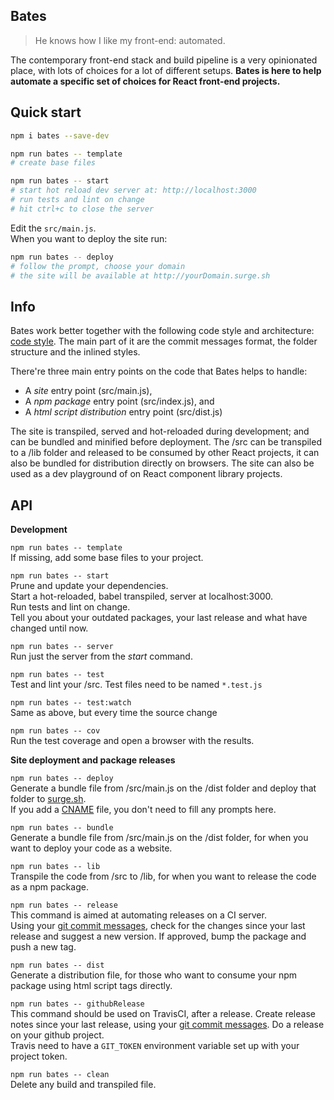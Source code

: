 
## Bates
> He knows how I like my front-end: automated.

The contemporary front-end stack and build pipeline is a very opinionated place, with lots of choices for a lot of different setups. **Bates is here to help automate a specific set of choices for React front-end projects.**

## Quick start

```sh
npm i bates --save-dev

npm run bates -- template
# create base files

npm run bates -- start
# start hot reload dev server at: http://localhost:3000
# run tests and lint on change
# hit ctrl+c to close the server
```

Edit the `src/main.js`.  
When you want to deploy the site run:

```sh
npm run bates -- deploy
# follow the prompt, choose your domain
# the site will be available at http://yourDomain.surge.sh
```

## Info

Bates work better together with the following code style and architecture: [code style](docs/style.md). The main part of it are the commit messages format, the folder structure and the inlined styles.

There're three main entry points on the code that Bates helps to handle:  
- A *site* entry point (src/main.js),
- A *npm package* entry point (src/index.js), and
- A *html script distribution* entry point (src/dist.js)

The site is transpiled, served and hot-reloaded during development; and can be bundled and minified before deployment. The /src can be transpiled to a /lib folder and released to be consumed by other React projects, it can also be bundled for distribution directly on browsers. The site can also be used as a dev playground of on React component library projects.

## API

**Development**

`npm run bates -- template`  
If missing, add some base files to your project.

`npm run bates -- start`  
Prune and update your dependencies.  
Start a hot-reloaded, babel transpiled, server at localhost:3000.  
Run tests and lint on change.  
Tell you about your outdated packages, your last release and what have changed until now.

`npm run bates -- server`  
Run just the server from the *start* command.

`npm run bates -- test`  
Test and lint your /src. Test files need to be named `*.test.js`

`npm run bates -- test:watch`  
Same as above, but every time the source change

`npm run bates -- cov`  
Run the test coverage and open a browser with the results.

**Site deployment and package releases**

`npm run bates -- deploy`  
Generate a bundle file from /src/main.js on the /dist folder and deploy that folder to [surge.sh](https://surge.sh/).  
If you add a [CNAME](https://surge.sh/help/remembering-a-domain) file, you don't need to fill any prompts here.

`npm run bates -- bundle`  
Generate a bundle file from /src/main.js on the /dist folder, for when you want to deploy your code as a website.

`npm run bates -- lib`  
Transpile the code from /src to /lib, for when you want to release the code as a npm package.

`npm run bates -- release`  
This command is aimed at automating releases on a CI server.  
Using your [git commit messages](docs/style.md#commit-messages), check for the changes since your last release and suggest a new version. If approved, bump the package and push a new tag.

`npm run bates -- dist`  
Generate a distribution file, for those who want to consume your npm package using html script tags directly.

`npm run bates -- githubRelease`  
This command should be used on TravisCI, after a release.
Create release notes since your last release, using your [git commit messages](docs/style.md#commit-messages). Do a release on your github project.  
Travis need to have a `GIT_TOKEN` environment variable set up with your project token.

`npm run bates -- clean`  
Delete any build and transpiled file.
